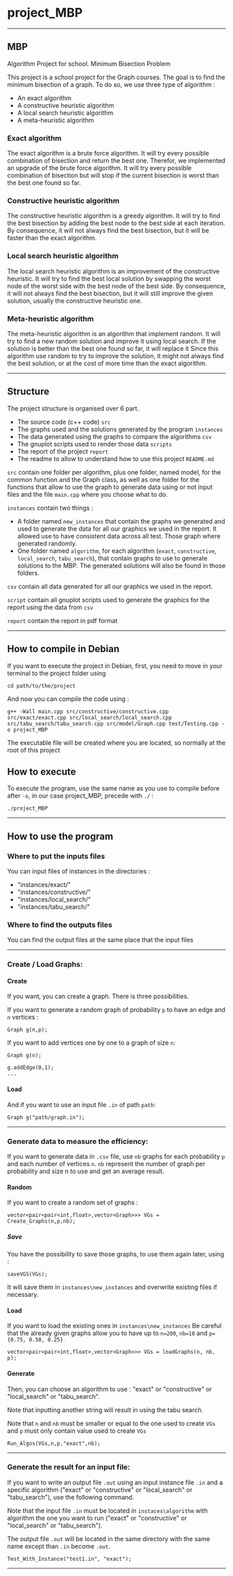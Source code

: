# project_MBP
___
## MBP
Algorithm Project for school. Minimum Bisection Problem

This project is a school project for the Graph courses.
The goal is to find the minimum bisection of a graph. To do so, we use three type of algorithm :
- An exact algorithm
- A constructive heuristic algorithm
- A local search heuristic algorithm
- A meta-heuristic algorithm

### Exact algorithm
The exact algorithm is a brute force algorithm.
It will try every possible combination of bisection and return the best one.
Therefor, we implemented an upgrade of the brute force algorithm.
It will try every possible combination of bisection but will stop if the current bisection is worst than the best one found so far.

### Constructive heuristic algorithm
The constructive heuristic algorithm is a greedy algorithm.
It will try to find the best bisection by adding the best node to the best side at each iteration.
By consequence, it will not always find the best bisection, but it will be faster than the exact algorithm.

### Local search heuristic algorithm
The local search heuristic algorithm is an improvement of the constructive heuristic.
It will try to find the best local solution by swapping the worst node of the worst side with the best node of the best side.
By consequence, it will not always find the best bisection, but it will still improve the given solution, usually the constructive heuristic one.

### Meta-heuristic algorithm
The meta-heuristic algorithm is an algorithm that implement random.
It will try to find a new random solution and improve it using local search. If the solution is better than the best one found so far, it will replace it
Since this algorithm use random to try to improve the solution, it might not always find the best solution, or at the cost of more time than the exact algorithm.

___

## Structure
The project structure is organised over 6 part. 
- The source code (c++ code) `src`
- The graphs used and the solutions generated by the program `instances`
- The data generated using the graphs to compare the algorithms `csv`
- The gnuplot scripts used to render those data `scripts`
- The report of the project `report`
- The readme to allow to understand how to use this project `README.md`

`src` contain one folder per algorithm,
plus one folder, named model, for the common function and the Graph class,
as well as one folder for the functions that allow to use the graph to generate data using or not input files
and the file `main.cpp` where you choose what to do.

`instances` contain two things :
- A folder named `new_instances` that contain the graphs we generated and used to generate the data for all our graphics we used in the report.
It allowed use to have consistent data across all test.
Those graph where generated randomly.
- One folder named `algorithm`, for each algorithm (`exact`, `constructive`, `local_search`, `tabu_search`),
that contain graphs to use to generate solutions to the MBP. The generated solutions will also be found in those folders.

`csv` contain all data generated for all our graphics we used in the report.

`script` contain all gnuplot scripts used to generate the graphics for the report using the data from `csv`

`report` contain the report in pdf format
___
## How to compile in Debian
If you want to execute the project in Debian, first, you need to move in your terminal to the project folder using
```
cd path/to/the/project
```

And now you can compile the code using :
```
g++ -Wall main.cpp src/constructive/constructive.cpp src/exact/exact.cpp src/local_search/local_search.cpp src/tabu_search/tabu_search.cpp src/model/Graph.cpp test/Testing.cpp -o project_MBP
```
The executable file will be created where you are located, so normally at the root of this project
## How to execute
To execute the program, use the same name as you use to compile before after `-o`, in our case project_MBP, precede with `./` :
```
./project_MBP
```
___
## How to use the program
### Where to put the inputs files
You can input files of instances in the directories :

- "instances/exact/"
- "instances/constructive/"
- "instances/local_search/"
- "instances/tabu_search/"
### Where to find the outputs files
You can find the output files at the same place that the input files
___
### Create / Load Graphs: 
#### Create
If you want, you can create a graph. There is three possibilities.

If you want to generate a random graph of probability `p` to have an edge and `n` vertices :
```
Graph g(n,p);
```
If you want to add vertices one by one to a graph of size `n`:
```
Graph g(n);

g.addEdge(0,1);
...
```

#### Load
And if you want to use an input file `.in` of path `path`:
```
Graph g("path/graph.in");
```
___
### Generate data to measure the efficiency:
If you want to generate data in `.csv` file, use `nb` graphs for each probability `p` and each number of vertices `n`. `nb` represent the number of graph per probability and size n to use and get an average result.

#### Random
If you want to create a random set of graphs :
```
vector<pair<pair<int,float>,vector<Graph>>> VGs = Create_Graphs(n,p,nb);
```
##### Save
You have the possibility to save those graphs, to use them again later, using :
```
saveVGS(VGs);
```
It will save them in `instances\new_instances` and overwrite existing files if necessary.

#### Load
If you want to load the existing ones in `instances\new_instances`
Be careful that the already given graphs allow you to have up to `n=200`, `nb=10` and `p={0.75, 0.50, 0.25}`
```
vector<pair<pair<int,float>,vector<Graph>>> VGs = loadGraphs(n, nb, p);
```

#### Generate
Then, you can choose an algorithm to use : "exact" or "constructive" or "local_search" or "tabu_search".

Note that inputting another string will result in using the tabu search.

Note that `n` and `nb` must be smaller or equal to the one used to create `VGs` and `p` must only contain value used to create `VGs`
```
Run_Algos(VGs,n,p,"exact",nb);
```
___
### Generate the result for an input file:
If you want to write an output file `.out` using an input instance file `.in` and a specific algorithm ("exact" or "constructive" or "local_search" or "tabu_search"), use the following command.

Note that the input file `.in` must be located in `instaces\algorithm` with algorithm the one you want to run ("exact" or "constructive" or "local_search" or "tabu_search").

The output file `.out` will be located in the same directory with the same name except than `.in` become `.out`.
```
Test_With_Instance("test1.in", "exact");
```
___